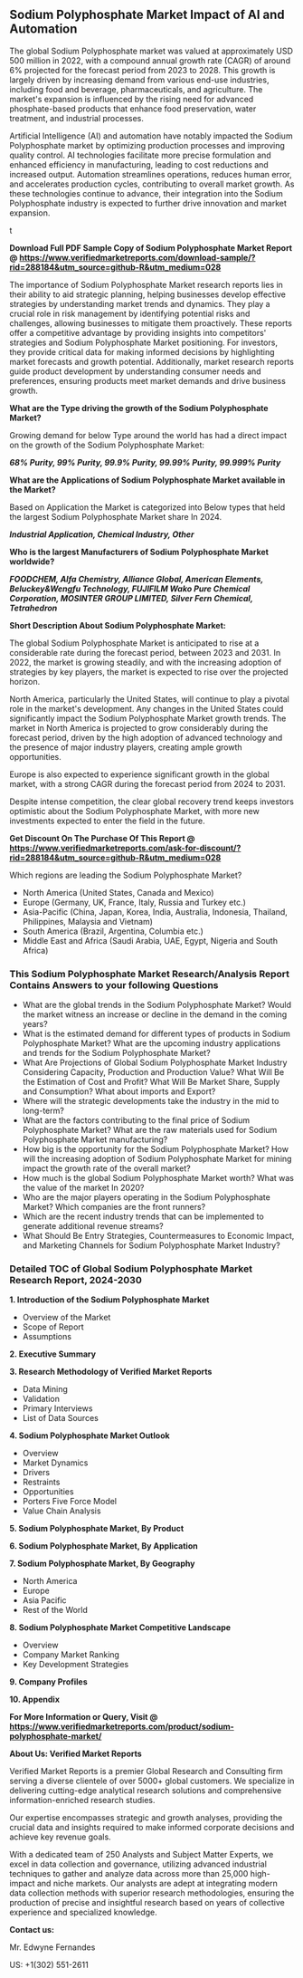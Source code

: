 <h2>Sodium Polyphosphate Market Impact of AI and Automation</h2><p>The global Sodium Polyphosphate market was valued at approximately USD 500 million in 2022, with a compound annual growth rate (CAGR) of around 6% projected for the forecast period from 2023 to 2028. This growth is largely driven by increasing demand from various end-use industries, including food and beverage, pharmaceuticals, and agriculture. The market's expansion is influenced by the rising need for advanced phosphate-based products that enhance food preservation, water treatment, and industrial processes.</p><p>Artificial Intelligence (AI) and automation have notably impacted the Sodium Polyphosphate market by optimizing production processes and improving quality control. AI technologies facilitate more precise formulation and enhanced efficiency in manufacturing, leading to cost reductions and increased output. Automation streamlines operations, reduces human error, and accelerates production cycles, contributing to overall market growth. As these technologies continue to advance, their integration into the Sodium Polyphosphate industry is expected to further drive innovation and market expansion.</p>t</p><p id="" class=""><strong>Download Full PDF Sample Copy of Sodium Polyphosphate Market Report @ <a href="https://www.verifiedmarketreports.com/download-sample/?rid=288184&utm_source=github-R&utm_medium=028" target="_blank">https://www.verifiedmarketreports.com/download-sample/?rid=288184&utm_source=github-R&utm_medium=028</a></strong></p><p>The importance of&nbsp;Sodium Polyphosphate Market research reports lies in their ability to aid strategic planning, helping businesses develop effective strategies by understanding market trends and dynamics. They play a crucial role in risk management by identifying potential risks and challenges, allowing businesses to mitigate them proactively. These reports offer a competitive advantage by providing insights into competitors' strategies and Sodium Polyphosphate Market positioning. For investors, they provide critical data for making informed decisions by highlighting market forecasts and growth potential. Additionally, market research reports guide product development by understanding consumer needs and preferences, ensuring products meet market demands and drive business growth.</p><p><strong>What are the&nbsp;Type driving the growth of the Sodium Polyphosphate Market?</strong></p><p id="" class="">Growing demand for below Type around the world has had a direct impact on the growth of the Sodium Polyphosphate Market:</p><em><strong>68% Purity, 99% Purity, 99.9% Purity, 99.99% Purity, 99.999% Purity</strong></em></p><strong>What are the&nbsp;Applications&nbsp;of Sodium Polyphosphate Market available in the Market?</strong></p><p id="" class="">Based on Application the Market is categorized into Below types that held the largest Sodium Polyphosphate Market share In 2024.</p><em><strong>Industrial Application, Chemical Industry, Other</strong></em></p><strong>Who is the largest Manufacturers of Sodium Polyphosphate Market worldwide?</strong></p><p><em><strong>FOODCHEM, Alfa Chemistry, Alliance Global, American Elements, Beluckey&Wengfu Technology, FUJIFILM Wako Pure Chemical Corporation, MOSINTER GROUP LIMITED, Silver Fern Chemical, Tetrahedron</strong></em></p><p id="" class=""><strong>Short Description About Sodium Polyphosphate Market:</strong></p><p>The global Sodium Polyphosphate Market is anticipated to rise at a considerable rate during the forecast period, between 2023 and 2031. In 2022, the market is growing steadily, and with the increasing adoption of strategies by key players, the market is expected to rise over the projected horizon.</p><p>North America, particularly the United States, will continue to play a pivotal role in the market's development. Any changes in the United States could significantly impact the Sodium Polyphosphate Market growth trends. The market in North America is projected to grow considerably during the forecast period, driven by the high adoption of advanced technology and the presence of major industry players, creating ample growth opportunities.</p><p>Europe is also expected to experience significant growth in the global market, with a strong CAGR during the forecast period from 2024 to 2031.</p><p>Despite intense competition, the clear global recovery trend keeps investors optimistic about the Sodium Polyphosphate Market, with more new investments expected to enter the field in the future.</p><p id="" class=""><strong>Get Discount On The Purchase Of This Report @ <a href="https://www.verifiedmarketreports.com/ask-for-discount/?rid=288184&utm_source=github-R&utm_medium=028" target="_blank">https://www.verifiedmarketreports.com/ask-for-discount/?rid=288184&utm_source=github-R&utm_medium=028</a></strong></p>Which regions are leading the Sodium Polyphosphate Market?</p><ul><li>North America (United States, Canada and Mexico)</li><li>Europe (Germany, UK, France, Italy, Russia and Turkey etc.)</li><li>Asia-Pacific (China, Japan, Korea, India, Australia, Indonesia, Thailand, Philippines, Malaysia and Vietnam)</li><li>South America (Brazil, Argentina, Columbia etc.)</li><li>Middle East and Africa (Saudi Arabia, UAE, Egypt, Nigeria and South Africa)</li></ul><h3 id="" class="">This Sodium Polyphosphate Market Research/Analysis Report Contains Answers to your following Questions</h3><ul><li>What are the global trends in the Sodium Polyphosphate Market? Would the market witness an increase or decline in the demand in the coming years?</li><li>What is the estimated demand for different types of products in Sodium Polyphosphate Market? What are the upcoming industry applications and trends for the Sodium Polyphosphate Market?</li><li>What Are Projections of Global Sodium Polyphosphate Market Industry Considering Capacity, Production and Production Value? What Will Be the Estimation of Cost and Profit? What Will Be Market Share, Supply and Consumption? What about imports and Export?</li><li>Where will the strategic developments take the industry in the mid to long-term?</li><li>What are the factors contributing to the final price of Sodium Polyphosphate Market? What are the raw materials used for Sodium Polyphosphate Market manufacturing?</li><li>How big is the opportunity for the Sodium Polyphosphate Market? How will the increasing adoption of Sodium Polyphosphate Market for mining impact the growth rate of the overall market?</li><li>How much is the global Sodium Polyphosphate Market worth? What was the value of the market In 2020?</li><li>Who are the major players operating in the Sodium Polyphosphate Market? Which companies are the front runners?</li><li>Which are the recent industry trends that can be implemented to generate additional revenue streams?</li><li>What Should Be Entry Strategies, Countermeasures to Economic Impact, and Marketing Channels for Sodium Polyphosphate Market Industry?</li></ul><h3 id="" class="">Detailed TOC of Global Sodium Polyphosphate Market Research Report, 2024-2030</h3><p id="" class=""><strong>1. Introduction of the Sodium Polyphosphate Market</strong></p><ul><li>Overview of the Market</li><li>Scope of Report</li><li>Assumptions</li></ul><p id="" class=""><strong>2. Executive Summary</strong></p><p id="" class=""><strong>3. Research Methodology of Verified Market Reports</strong></p><ul><li>Data Mining</li><li>Validation</li><li>Primary Interviews</li><li>List of Data Sources</li></ul><p id="" class=""><strong>4. Sodium Polyphosphate Market Outlook</strong></p><ul><li>Overview</li><li>Market Dynamics</li><li>Drivers</li><li>Restraints</li><li>Opportunities</li><li>Porters Five Force Model</li><li>Value Chain Analysis</li></ul><p id="" class=""><strong>5. Sodium Polyphosphate Market, By Product</strong></p><p id="" class=""><strong>6. Sodium Polyphosphate Market, By Application</strong></p><p id="" class=""><strong>7. Sodium Polyphosphate Market, By Geography</strong></p><ul><li>North America</li><li>Europe</li><li>Asia Pacific</li><li>Rest of the World</li></ul><p id="" class=""><strong>8. Sodium Polyphosphate Market Competitive Landscape</strong></p><ul><li>Overview</li><li>Company Market Ranking</li><li>Key Development Strategies</li></ul><p id="" class=""><strong>9. Company Profiles</strong></p><p id="" class=""><strong>10. Appendix</strong></p><p id="" class=""><strong>For More Information or Query, Visit @ <a href="https://www.verifiedmarketreports.com/product/sodium-polyphosphate-market/" target="_blank">https://www.verifiedmarketreports.com/product/sodium-polyphosphate-market/</a></strong></p><p id="" class=""><strong>About Us: Verified Market Reports</strong></p><p id="" class="">Verified Market Reports is a premier Global Research and Consulting firm serving a diverse clientele of over 5000+ global customers. We specialize in delivering cutting-edge analytical research solutions and comprehensive information-enriched research studies.</p><p id="" class="">Our expertise encompasses strategic and growth analyses, providing the crucial data and insights required to make informed corporate decisions and achieve key revenue goals.</p><p id="" class="">With a dedicated team of 250 Analysts and Subject Matter Experts, we excel in data collection and governance, utilizing advanced industrial techniques to gather and analyze data across more than 25,000 high-impact and niche markets. Our analysts are adept at integrating modern data collection methods with superior research methodologies, ensuring the production of precise and insightful research based on years of collective experience and specialized knowledge.</p><p id="" class=""><strong>Contact us:</strong></p><p id="" class="">Mr. Edwyne Fernandes</p><p id="" class="">US: +1(302) 551-2611</p>